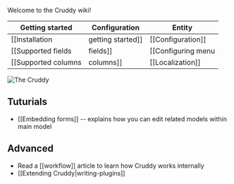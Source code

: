 Welcome to the Cruddy wiki!

Getting started                  | Configuration                | Entity
-------------------------------- | ---------------------------- | ----------------------------------
[[Installation|getting started]] | [[Configuration]]            | [[Components overview|the entity]]
[[Supported fields|fields]]      | [[Configuring menu|menu]]    | [[Validation]]
[[Supported columns|columns]]    | [[Localization]]             | [Tuning entity](schema#tuning)

![The Cruddy](https://drive.google.com/uc?id=0B8WgmUNiDzmySlZEeGFlRVdwbzQ)

## Tuturials

* [[Embedding forms]] -- explains how you can edit related models within main model

## Advanced

* Read a [[workflow]] article to learn how Cruddy works internally
* [[Extending Cruddy|writing-plugins]]